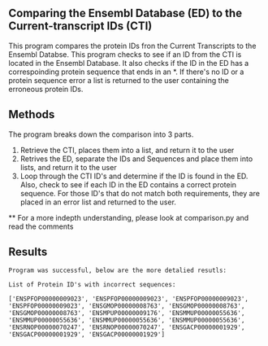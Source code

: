 ## Comparing the Ensembl Database (ED) to the Current-transcript IDs (CTI)

 This program compares the protein IDs fron the Current Transcripts to the Ensembl Databse. This program checks
 to see if an ID from the CTI is located in the Ensembl Database. It also checks if the ID in the ED has a correspoinding protein sequence that ends in an *. If there's no ID or a protein sequence error a list is returned to the user containing the erroneous protein IDs.

 ## Methods

The program breaks down the comparison into 3 parts. 

1. Retrieve the CTI, places them into a list, and return it to the user
2. Retrives the ED, separate the IDs and Sequences and place them into lists, and return it to the user
3. Loop through the CTI ID's and determine if the ID is found in the ED. Also, check to see if each ID in the ED contains a correct protein sequence. For those ID's that do not match both requirements, they are     placed in an error list and returned to the user.

** For a more indepth understanding, please look at comparison.py and read the comments

## Results

    Program was successful, below are the more detalied resutls:

    List of Protein ID's with incorrect sequences: 
    
    ['ENSPFOP00000009023', 'ENSPFOP00000009023', 'ENSPFOP00000009023', 'ENSPFOP00000009023', 'ENSGMOP00000008763', 'ENSGMOP00000008763', 'ENSGMOP00000008763', 'ENSMPUP00000009176', 'ENSMMUP00000055636', 'ENSMMUP00000055636', 'ENSMMUP00000055636', 'ENSMMUP00000055636', 'ENSRNOP00000070247', 'ENSRNOP00000070247', 'ENSGACP00000001929', 'ENSGACP00000001929', 'ENSGACP00000001929']

